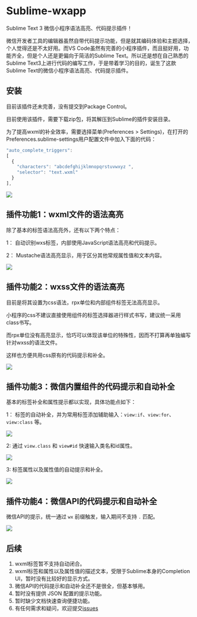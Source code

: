 # Sublime-wxapp

Sublime Text 3 微信小程序语法高亮、代码提示插件！

微信开发者工具的编辑器虽然自带代码提示功能，但是就其编码体验和主题选择，个人觉得还是不太好用。而VS Code虽然有完善的小程序插件，而且挺好用，功能齐全，但是个人还是更偏向于简洁的Sublime Text。所以还是想在自己熟悉的Sublime Text3上进行代码的编写工作，于是带着学习的目的，诞生了这款Sublime Text的微信小程序语法高亮、代码提示插件。

## 安装

目前该插件还未完善，没有提交到Package Control。

目前使用该插件，需要下载zip包，将其解压到Sublime的插件安装目录。

为了提高wxml的补全效率，需要选择菜单(Preferences > Settings)，在打开的Preferences.sublime-settings用户配置文件中加入下面的代码：

```js
"auto_complete_triggers":
[
  {
    "characters": "abcdefghijklmnopqrstuvwxyz ",
    "selector": "text.wxml"
  }
],
```

![](assets/images/sublime-settings.png)

## 插件功能1：wxml文件的语法高亮

除了基本的标签语法高亮外，还有以下两个特点：

1： 自动识别wxs标签，内部使用JavaScript语法高亮和代码提示。

2： Mustache语法高亮显示，用于区分其他常规属性值和文本内容。

![](assets/images/wxml-syntax-highlight.png)

## 插件功能2：wxss文件的语法高亮

目前是将其设置为css语法，rpx单位和内部组件标签无法高亮显示。

小程序的css不建议直接使用组件的标签选择器进行样式书写，建议统一采用class书写。

而rpx单位没有高亮显示，恰巧可以体现该单位的特殊性，因而不打算再单独编写针对wxss的语法文件。

这样也方便共用css原有的代码提示和补全。

![](assets/images/wxss-syntax-highlight.png)

## 插件功能3：微信内置组件的代码提示和自动补全

基本的标签补全和属性提示都以实现，具体功能点如下：

1： 标签的自动补全，并为常用标签添加辅助输入：`view:if`、`view:for`、`view:class` 等。

![](assets/images/wxml-complete-1.gif)

2: 通过 `view.class` 和 `view#id` 快速输入类名和id属性。

![](assets/images/wxml-complete-2.gif)

3: 标签属性以及属性值的自动提示和补全。

![](assets/images/wxml-complete-3.gif)

## 插件功能4：微信API的代码提示和自动补全

微信API的提示，统一通过 `wx` 前缀触发，输入期间不支持 `.` 匹配。

![](assets/images/wxapp-api.gif)

## 后续

1. wxml标签暂不支持自动闭合。
2. wxml标签和属性以及属性值的描述文本，受限于Sublime本身的Completion UI，暂时没有比较好的显示方式。
3. 微信API的代码提示和自动补全还不是很全，但基本够用。
4. 暂时没有提供 JSON 配置的提示功能。
5. 暂时缺少文档快速查询便捷功能。
6. 有任何需求和疑问，欢迎提交[issues](https://github.com/springlong/Sublime-wxapp/issues)
